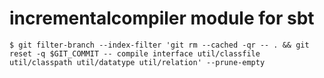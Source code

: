 
incrementalcompiler module for sbt
==================================

```
$ git filter-branch --index-filter 'git rm --cached -qr -- . && git reset -q $GIT_COMMIT -- compile interface util/classfile util/classpath util/datatype util/relation' --prune-empty
```
